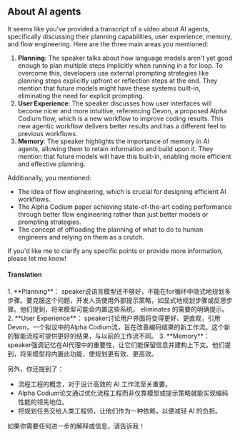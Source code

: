 ## About AI agents

It seems like you've provided a transcript of a video about AI agents, specifically discussing their planning capabilities, user experience, memory, and flow engineering. Here are the three main areas you mentioned:

1. **Planning**: The speaker talks about how language models aren't yet good enough to plan multiple steps implicitly when running in a for loop. To overcome this, developers use external prompting strategies like planning steps explicitly upfront or reflection steps at the end. They mention that future models might have these systems built-in, eliminating the need for explicit prompting.
2. **User Experience**: The speaker discusses how user interfaces will become nicer and more intuitive, referencing Devon, a proposed Alpha Codium flow, which is a new workflow to improve coding results. This new agentic workflow delivers better results and has a different feel to previous workflows.
3. **Memory**: The speaker highlights the importance of memory in AI agents, allowing them to retain information and build upon it. They mention that future models will have this built-in, enabling more efficient and effective planning.

Additionally, you mentioned:

* The idea of flow engineering, which is crucial for designing efficient AI workflows.
* The Alpha Codium paper achieving state-of-the-art coding performance through better flow engineering rather than just better models or prompting strategies.
* The concept of offloading the planning of what to do to human engineers and relying on them as a crutch.

If you'd like me to clarify any specific points or provide more information, please let me know!

#### Translation 

<document>
1. **Planning**： speaker说语言模型还不够好，不能在for循环中隐式地规划多步骤。要克服这个问题，开发人员使用外部提示策略，如显式地规划步骤或反思步骤。他们提到，将来模型可能会内置这些系统， eliminates 的需要的明确提示。
2. **User Experience**： speaker讨论用户界面将变得更好、更直观，引用Devon，一个拟议中的Alpha Codium流，旨在改善编码结果的新工作流。这个新的智能流程可提供更好的结果，与以前的工作流不同。
3. **Memory**： speaker强调记忆在AI代理中的重要性，让它们能保留信息并建构上下文。他们提到，将来模型将内置此功能，使规划更有效、更高效。

另外，你还提到了：
* 流程工程的概念，对于设计高效的 AI 工作流至关重要。
* Alpha Codium论文通过优化流程工程而非仅靠模型或提示策略就能实现编码性能的领先地位。
* 把规划任务交给人类工程师，让他们作为一种依赖，以便减轻 AI 的负担。

如果你需要任何进一步的解释或信息，请告诉我！</document>